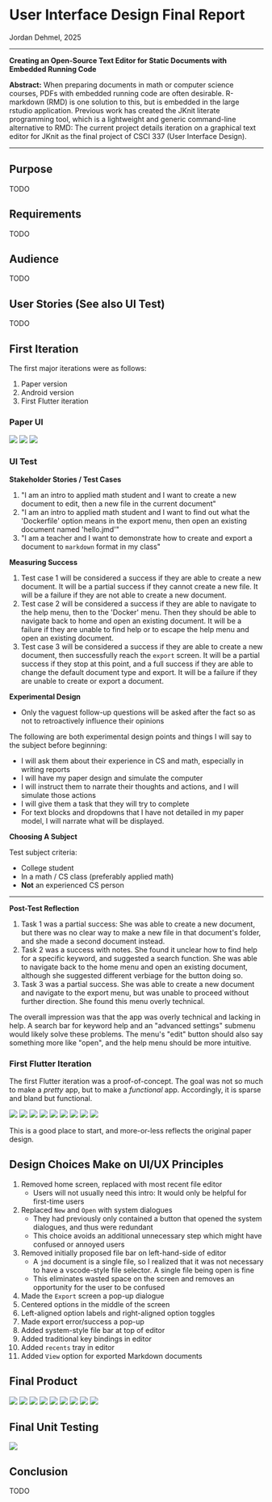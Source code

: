 
# User Interface Design Final Report

Jordan Dehmel, 2025

---

**Creating an Open-Source Text Editor for Static Documents with
Embedded Running Code**

**Abstract:** When preparing documents in math or computer
science courses, PDFs with embedded running code are often
desirable. R-markdown (RMD) is one solution to this, but is
embedded in the large rstudio application. Previous work has
created the JKnit literate programming tool, which is a
lightweight and generic command-line alternative to RMD: The
current project details iteration on a graphical text editor for
JKnit as the final project of CSCI 337 (User Interface Design).

---

## Purpose

TODO

## Requirements

TODO

## Audience

TODO

## User Stories (See also UI Test)

TODO

## First Iteration

The first major iterations were as follows:
1. Paper version
2. Android version
3. First Flutter iteration

### Paper UI

![](../paper-version/paper-version-1.png)
![](../paper-version/paper-version-2.png)
![](../paper-version/paper-version-3.png)

### UI Test

**Stakeholder Stories / Test Cases**

1. "I am an intro to applied math student and I want to create a
    new document to edit, then a new file in the current
    document"
2. "I am an intro to applied math student and I want to find out
    what the 'Dockerfile' option means in the export menu, then
    open an existing document named 'hello.jmd'"
3. "I am a teacher and I want to demonstrate how to create and
    export a document to `markdown` format in my class"

**Measuring Success**

1. Test case 1 will be considered a success if they are able to
    create a new document. It will be a partial success if they
    cannot create a new file. It will be a failure if they are
    not able to create a new document.
2. Test case 2 will be considered a success if they are able to
    navigate to the help menu, then to the 'Docker' menu. Then
    they should be able to navigate back to home and open an
    existing document. It will be a failure if they are unable
    to find help or to escape the help menu and open an existing
    document.
3. Test case 3 will be considered a success if they are able to
    create a new document, then successfully reach the `export`
    screen. It will be a partial success if they stop at this
    point, and a full success if they are able to change the
    default document type and export. It will be a failure if
    they are unable to create or export a document.

**Experimental Design**

- Only the vaguest follow-up questions will be asked after the
    fact so as not to retroactively influence their opinions

The following are both experimental design points and things I
will say to the subject before beginning:

- I will ask them about their experience in CS and math,
    especially in writing reports
- I will have my paper design and simulate the computer
- I will instruct them to narrate their thoughts and actions,
    and I will simulate those actions
- I will give them a task that they will try to complete
- For text blocks and dropdowns that I have not detailed in my
    paper model, I will narrate what will be displayed.

**Choosing A Subject**

Test subject criteria:

- College student
- In a math / CS class (preferably applied math)
- **Not** an experienced CS person

---

**Post-Test Reflection**

1. Task 1 was a partial success: She was able to create a new
    document, but there was no clear way to make a new file in
    that document's folder, and she made a second document
    instead.
2. Task 2 was a success with notes. She found it unclear how to
    find help for a specific keyword, and suggested a search
    function. She was able to navigate back to the home menu
    and open an existing document, although she suggested
    different verbiage for the button doing so.
3. Task 3 was a partial success. She was able to create a new
    document and navigate to the export menu, but was unable to
    proceed without further direction. She found this menu
    overly technical.

The overall impression was that the app was overly technical and
lacking in help. A search bar for keyword help and an "advanced
settings" submenu would likely solve these problems. The menu's
"edit" button should also say something more like "open", and
the help menu should be more intuitive.

### First Flutter Iteration

The first Flutter iteration was a proof-of-concept. The goal was
not so much to make a *pretty* app, but to make a *functional*
app. Accordingly, it is sparse and bland but functional.

![](../flutter-assignment/1.png)
![](../flutter-assignment/2.png)
![](../flutter-assignment/3.png)
![](../flutter-assignment/4.png)
![](../flutter-assignment/5.png)
![](../flutter-assignment/6.png)
![](../flutter-assignment/7.png)
![](../flutter-assignment/8.png)
![](../flutter-assignment/9.png)

This is a good place to start, and more-or-less reflects the
original paper design.

## Design Choices Make on UI/UX Principles

1. Removed home screen, replaced with most recent file editor
    - Users will not usually need this intro: It would only be
        helpful for first-time users
2. Replaced `New` and `Open` with system dialogues
    - They had previously only contained a button that opened
        the system dialogues, and thus were redundant
    - This choice avoids an additional unnecessary step which
        might have confused or annoyed users
3. Removed initially proposed file bar on left-hand-side of
    editor
    - A `jmd` document is a single file, so I realized that it
        was not necessary to have a vscode-style file selector.
        A single file being open is fine
    - This eliminates wasted space on the screen and removes an
        opportunity for the user to be confused
4. Made the `Export` screen a pop-up dialogue
5. Centered options in the middle of the screen
6. Left-aligned option labels and right-aligned option toggles
7. Made export error/success a pop-up
8. Added system-style file bar at top of editor
9. Added traditional key bindings in editor
10. Added `recents` tray in editor
11. Added `View` option for exported Markdown documents

## Final Product

![](1.png)
![](2.png)
![](3.png)
![](4.png)
![](5.png)
![](6.png)
![](7.png)
![](8.png)
![](9.png)

## Final Unit Testing

![](test.png)

## Conclusion

TODO
